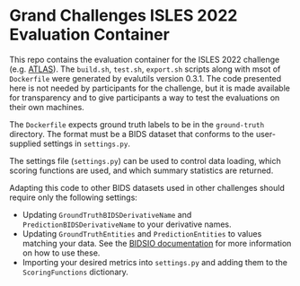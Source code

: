 # Grand Challenges ISLES 2022 Evaluation Container

This repo contains the evaluation container for the ISLES 2022 challenge (e.g. [ATLAS](https://atlas.grand-challenge.org/)). The `build.sh`, `test.sh`, `export.sh` scripts along with msot of `Dockerfile` were generated by evalutils version 0.3.1. The code presented here is not needed by participants for the challenge, but it is made available for transparency and to give participants a way to test the evaluations on their own machines.

The `Dockerfile` expects ground truth labels to be in the `ground-truth` directory. The format must be a BIDS dataset
that conforms to the user-supplied settings in `settings.py`.  
  
The settings file (`settings.py`) can be used to control data loading, which scoring functions are used, and which
summary statistics are returned. 

Adapting this code to other BIDS datasets used in other challenges should require only the following settings:
- Updating `GroundTruthBIDSDerivativeName` and `PredictionBIDSDerivativeName` to your derivative names.
- Updating `GroundTruthEntities` and `PredictionEntities` to values matching your data. See the [BIDSIO documentation](https://github.com/npnl/bidsio)
  for more information on how to use these.
- Importing your desired metrics into `settings.py` and adding them to the `ScoringFunctions` dictionary.
